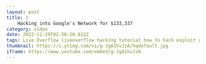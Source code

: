 ```yaml
---
layout: post
title: |
    Hacking into Google's Network for $133,337
category: video
date: 2022-11-29T02:58:20.812Z
tags: Live Overflow liveoverflow hacking tutorial how to hack exploit google bns address gslb cloud platform app engine deployment manager type provider gcloud appengine dogfood bug bounty bugbounty  vrp vulnerability reward
thumbnail: https://i.ytimg.com/vi/g-JgA1hvJzA/hqdefault.jpg
iframe: https://www.youtube.com/embed/g-JgA1hvJzA
---
```

